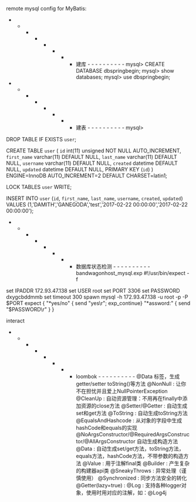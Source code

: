 

remote mysql config for MyBatis:

- - - - - - - - 建库 - - - - - - - - - - 
mysql> CREATE DATABASE dbspringbegin;
mysql> show databases;
mysql> use dbspringbegin;

- - - - - - - - 建表 - - - - - - - - - - 
mysql> 

DROP TABLE IF EXISTS `user`;

CREATE TABLE `user` (
`id` int(11) unsigned NOT NULL AUTO_INCREMENT,
`first_name` varchar(11) DEFAULT NULL,
`last_name` varchar(11) DEFAULT NULL,
`username` varchar(11) DEFAULT NULL,
`created` datetime DEFAULT NULL,
`updated` datetime DEFAULT NULL,
PRIMARY KEY (`id`)
) ENGINE=InnoDB AUTO_INCREMENT=2 DEFAULT CHARSET=latin1;

LOCK TABLES `user` WRITE;

INSERT INTO `user` (`id`, `first_name`, `last_name`, `username`, `created`, `updated`)
VALUES
(1,'DAMITH','GANEGODA','test','2017-02-22 00:00:00','2017-02-22 00:00:00');


- - - - - - - - 数据库状态检测 - - - - - - - - - - 
bandwagonhost_mysql.exp
#!/usr/bin/expect -f

set IPADDR 	172.93.47.138
set USER 	root
set PORT	3306
set PASSWORD	dxygcbddmmb
set timeout 	300
spawn mysql -h 172.93.47.138 -u root -p -P $PORT
expect {
    "*yes/no" { send "yes\r"; exp_continue}
    "*assword:" { send "$PASSWORD\r" }
}

interact


- - - - - - - - loombok - - - - - - - - - - 
@Data 标签，生成getter/setter toString()等方法 
@NonNull : 让你不在担忧并且爱上NullPointerException 
@CleanUp : 自动资源管理：不用再在finally中添加资源的close方法 
@Setter/@Getter : 自动生成set和get方法 
@ToString : 自动生成toString方法 
@EqualsAndHashcode : 从对象的字段中生成hashCode和equals的实现 
@NoArgsConstructor/@RequiredArgsConstructor/@AllArgsConstructor 
自动生成构造方法 
@Data : 自动生成set/get方法，toString方法，equals方法，hashCode方法，不带参数的构造方法 
@Value : 用于注解final类 
@Builder : 产生复杂的构建器api类 
@SneakyThrows : 异常处理（谨慎使用） 
@Synchronized : 同步方法安全的转化 
@Getter(lazy=true) : 
@Log : 支持各种logger对象，使用时用对应的注解，如：@Log4j